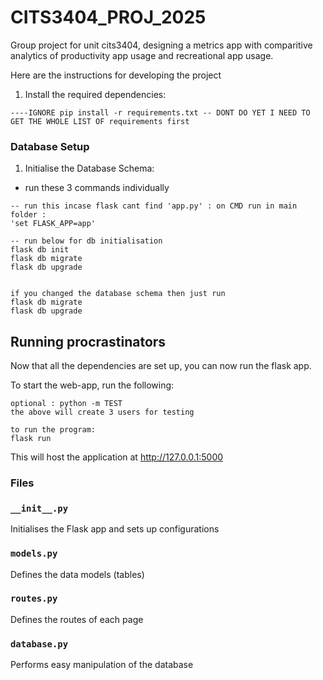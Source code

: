 # CITS3404_PROJ_2025
Group project for unit cits3404, designing a metrics app with comparitive analytics of productivity app usage and recreational app usage.


Here are the instructions for developing the project

1. Install the required dependencies:

``` shell
----IGNORE pip install -r requirements.txt -- DONT DO YET I NEED TO GET THE WHOLE LIST OF requirements first
```

### Database Setup
1. Initialise the Database Schema:
- run these 3 commands individually
``` shell
-- run this incase flask cant find 'app.py' : on CMD run in main folder :
'set FLASK_APP=app'

-- run below for db initialisation
flask db init
flask db migrate
flask db upgrade


if you changed the database schema then just run 
flask db migrate
flask db upgrade
```

## Running procrastinators
Now that all the dependencies are set up, you can now run the flask app.

To start the web-app, run the following:

``` shell
optional : python -m TEST 
the above will create 3 users for testing

to run the program:
flask run
```
This will host the application at http://127.0.0.1:5000




### Files

### `__init__.py`
Initialises the Flask app and sets up configurations

### `models.py`
Defines the data models (tables) 

### `routes.py`
Defines the routes of each page 

### `database.py`
Performs easy manipulation of the database
